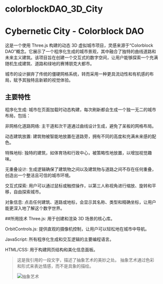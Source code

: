 # colorblockDAO_3D_City
# Cybernetic City - Colorblock DAO
这是一个使用 Three.js 构建的动态 3D 虚拟城市项目，灵感来源于“Colorblock DAO”概念。它展示了一个程序化生成的城市景观，其中融合了独特的曲线道路和未来主义建筑。该项目旨在创建一个交互式的数字空间，让用户能够探索一个充满随机生成建筑、道路和绿地的赛博朋克大都市。

城市的设计摒弃了传统的僵硬网格系统，转而采用一种更具流动性和有机感的布局，赋予其独特且新颖的视觉体验。

## 主要特性
 程序化生成: 城市在页面加载时动态构建，每次刷新都会生成一个独一无二的城市布局，包括：

非网格化道路网络: 主干道和次干道通过曲线设计生成，避免了呆板的网格布局。

动态建筑放置: 建筑物被智能地放置在道路旁，拥有不同的高度和充满未来感的配色。

特殊地标: 独特的建筑，如体育场和行政中心，被策略性地放置，以增加视觉趣味。

无重叠设计: 生成逻辑确保了建筑物之间以及建筑物与道路之间不存在任何重叠，创造出一个整洁且可信的城市环境。

交互式探索: 用户可以通过鼠标或触控操作，以第三人称视角进行缩放、旋转和平移，自由探索城市。

对象信息: 点击任何建筑、道路或地标，会显示其名称、类型和精确坐标，让用户能更深入地了解这个数字世界。

##所用技术
Three.js: 用于创建和渲染 3D 场景的核心库。

OrbitControls.js: 提供直观的摄像机控制，让用户可以轻松地在城市中导航。

JavaScript: 所有程序化生成和交互逻辑的主要编程语言。

HTML/CSS: 用于构建网页结构和美化信息面板。



> 这是我引用的一段文字，描述了抽象艺术的美妙之处。
> 抽象艺术通过色彩和形式来表达情感，而不是具象的描绘。
>
> ![抽象艺术](https://lh3.googleusercontent.com/V7cWl_O731-p-zK_z5f-C5l-D_o-z0Q_a-91m_a-9_A_a-9C_a-9B_a-8_y_a-9_A)
